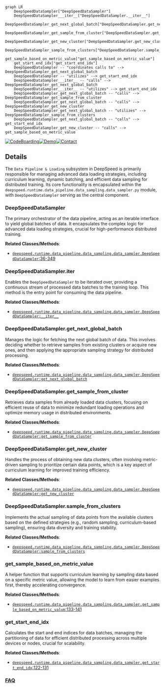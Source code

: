 ```mermaid
graph LR
    DeepSpeedDataSampler["DeepSpeedDataSampler"]
    DeepSpeedDataSampler___iter__["DeepSpeedDataSampler.__iter__"]
    DeepSpeedDataSampler_get_next_global_batch["DeepSpeedDataSampler.get_next_global_batch"]
    DeepSpeedDataSampler_get_sample_from_cluster["DeepSpeedDataSampler.get_sample_from_cluster"]
    DeepSpeedDataSampler_get_new_cluster["DeepSpeedDataSampler.get_new_cluster"]
    DeepSpeedDataSampler_sample_from_clusters["DeepSpeedDataSampler.sample_from_clusters"]
    get_sample_based_on_metric_value["get_sample_based_on_metric_value"]
    get_start_end_idx["get_start_end_idx"]
    DeepSpeedDataSampler -- "coordinates calls to" --> DeepSpeedDataSampler_get_next_global_batch
    DeepSpeedDataSampler -- "utilizes" --> get_start_end_idx
    DeepSpeedDataSampler___iter__ -- "calls" --> DeepSpeedDataSampler_get_next_global_batch
    DeepSpeedDataSampler___iter__ -- "utilizes" --> get_start_end_idx
    DeepSpeedDataSampler_get_next_global_batch -- "calls" --> DeepSpeedDataSampler_get_sample_from_cluster
    DeepSpeedDataSampler_get_next_global_batch -- "calls" --> DeepSpeedDataSampler_get_new_cluster
    DeepSpeedDataSampler_get_next_global_batch -- "utilizes" --> DeepSpeedDataSampler_sample_from_clusters
    DeepSpeedDataSampler_get_next_global_batch -- "calls" --> get_start_end_idx
    DeepSpeedDataSampler_get_new_cluster -- "calls" --> get_sample_based_on_metric_value
```

[![CodeBoarding](https://img.shields.io/badge/Generated%20by-CodeBoarding-9cf?style=flat-square)](https://github.com/CodeBoarding/GeneratedOnBoardings)[![Demo](https://img.shields.io/badge/Try%20our-Demo-blue?style=flat-square)](https://www.codeboarding.org/demo)[![Contact](https://img.shields.io/badge/Contact%20us%20-%20contact@codeboarding.org-lightgrey?style=flat-square)](mailto:contact@codeboarding.org)

## Details

The `Data Pipeline & Loading` subsystem in DeepSpeed is primarily responsible for managing advanced data loading strategies, including curriculum learning, dynamic batching, and efficient data sampling for distributed training. Its core functionality is encapsulated within the `deepspeed.runtime.data_pipeline.data_sampling.data_sampler.py` module, with `DeepSpeedDataSampler` serving as the central component.

### DeepSpeedDataSampler
The primary orchestrator of the data pipeline, acting as an iterable interface to yield global batches of data. It encapsulates the complex logic for advanced data loading strategies, crucial for high-performance distributed training.


**Related Classes/Methods**:

- <a href="https://github.com/deepspeedai/DeepSpeed/blob/master/deepspeed/runtime/data_pipeline/data_sampling/data_sampler.py#L36-L349" target="_blank" rel="noopener noreferrer">`deepspeed.runtime.data_pipeline.data_sampling.data_sampler.DeepSpeedDataSampler`:36-349</a>


### DeepSpeedDataSampler.__iter__
Enables the `DeepSpeedDataSampler` to be iterated over, providing a continuous stream of processed data batches to the training loop. This method is the entry point for consuming the data pipeline.


**Related Classes/Methods**:

- <a href="https://github.com/deepspeedai/DeepSpeed/blob/master/deepspeed/runtime/data_pipeline/data_sampling/data_sampler.py" target="_blank" rel="noopener noreferrer">`deepspeed.runtime.data_pipeline.data_sampling.data_sampler.DeepSpeedDataSampler:__iter__`</a>


### DeepSpeedDataSampler.get_next_global_batch
Manages the logic for fetching the next global batch of data. This involves deciding whether to retrieve samples from existing clusters or acquire new ones, and then applying the appropriate sampling strategy for distributed processing.


**Related Classes/Methods**:

- <a href="https://github.com/deepspeedai/DeepSpeed/blob/master/deepspeed/runtime/data_pipeline/data_sampling/data_sampler.py" target="_blank" rel="noopener noreferrer">`deepspeed.runtime.data_pipeline.data_sampling.data_sampler.DeepSpeedDataSampler:get_next_global_batch`</a>


### DeepSpeedDataSampler.get_sample_from_cluster
Retrieves data samples from already loaded data clusters, focusing on efficient reuse of data to minimize redundant loading operations and optimize memory usage in distributed environments.


**Related Classes/Methods**:

- <a href="https://github.com/deepspeedai/DeepSpeed/blob/master/deepspeed/runtime/data_pipeline/data_sampling/data_sampler.py" target="_blank" rel="noopener noreferrer">`deepspeed.runtime.data_pipeline.data_sampling.data_sampler.DeepSpeedDataSampler:get_sample_from_cluster`</a>


### DeepSpeedDataSampler.get_new_cluster
Handles the process of obtaining new data clusters, often involving metric-driven sampling to prioritize certain data points, which is a key aspect of curriculum learning for improved training efficiency.


**Related Classes/Methods**:

- <a href="https://github.com/deepspeedai/DeepSpeed/blob/master/deepspeed/runtime/data_pipeline/data_sampling/data_sampler.py" target="_blank" rel="noopener noreferrer">`deepspeed.runtime.data_pipeline.data_sampling.data_sampler.DeepSpeedDataSampler:get_new_cluster`</a>


### DeepSpeedDataSampler.sample_from_clusters
Implements the actual sampling of data points from the available clusters based on the defined strategies (e.g., random sampling, curriculum-based sampling), ensuring data diversity and training stability.


**Related Classes/Methods**:

- <a href="https://github.com/deepspeedai/DeepSpeed/blob/master/deepspeed/runtime/data_pipeline/data_sampling/data_sampler.py" target="_blank" rel="noopener noreferrer">`deepspeed.runtime.data_pipeline.data_sampling.data_sampler.DeepSpeedDataSampler:sample_from_clusters`</a>


### get_sample_based_on_metric_value
A helper function that supports curriculum learning by sampling data based on a specific metric value, allowing the model to learn from easier examples first, thereby accelerating convergence.


**Related Classes/Methods**:

- <a href="https://github.com/deepspeedai/DeepSpeed/blob/master/deepspeed/runtime/data_pipeline/data_sampling/data_sampler.py#L133-L141" target="_blank" rel="noopener noreferrer">`deepspeed.runtime.data_pipeline.data_sampling.data_sampler.get_sample_based_on_metric_value`:133-141</a>


### get_start_end_idx
Calculates the start and end indices for data batches, managing the partitioning of data for efficient distributed processing across multiple devices or nodes, crucial for scalability.


**Related Classes/Methods**:

- <a href="https://github.com/deepspeedai/DeepSpeed/blob/master/deepspeed/runtime/data_pipeline/data_sampling/data_sampler.py#L122-L131" target="_blank" rel="noopener noreferrer">`deepspeed.runtime.data_pipeline.data_sampling.data_sampler.get_start_end_idx`:122-131</a>




### [FAQ](https://github.com/CodeBoarding/GeneratedOnBoardings/tree/main?tab=readme-ov-file#faq)